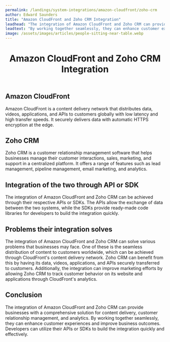 ```yaml
---
permalink: /landings/system-integrations/amazon-cloudfront/zoho-crm
author: Edward Saunders
title: "Amazon CloudFront and Zoho CRM Integration"
leadhead: "The integration of Amazon CloudFront and Zoho CRM can provide businesses with a comprehensive solution for content delivery, customer relationship management, and analytics"
leadtext: "By working together seamlessly, they can enhance customer experiences and improve business outcomes. Developers can utilize their APIs or SDKs to build the integration quickly and effectively."
image: /assets/images/articles/people-sitting-near-table.webp
---
```

<div class="arttext">	<header>
		<h1>Amazon CloudFront and Zoho CRM Integration</h1>
	</header>
	<main>
		<section>
			<h2>Amazon CloudFront</h2>
			<p>Amazon CloudFront is a content delivery network that distributes data, videos, applications, and APIs to customers globally with low latency and high transfer speeds. It securely delivers data with automatic HTTPS encryption at the edge.</p>
		</section>
		<section>
			<h2>Zoho CRM</h2>
			<p>Zoho CRM is a customer relationship management software that helps businesses manage their customer interactions, sales, marketing, and support in a centralized platform. It offers a range of features such as lead management, pipeline management, email marketing, and analytics.</p>
		</section>
		<section>
			<h2>Integration of the two through API or SDK</h2>
			<p>The integration of Amazon CloudFront and Zoho CRM can be achieved through their respective APIs or SDKs. The APIs allow the exchange of data between the two systems, while the SDKs provide ready-made code libraries for developers to build the integration quickly.</p>
		</section>
		<section>
			<h2>Problems their integration solves</h2>
			<p>The integration of Amazon CloudFront and Zoho CRM can solve various problems that businesses may face. One of these is the seamless distribution of content to customers worldwide, which can be achieved through CloudFront's content delivery network. Zoho CRM can benefit from this by having its data, videos, applications, and APIs securely transferred to customers. Additionally, the integration can improve marketing efforts by allowing Zoho CRM to track customer behavior on its website and applications through CloudFront's analytics.</p>
		</section>
	</main>
	<footer>
		<section>
			<h2>Conclusion</h2>
			<p>The integration of Amazon CloudFront and Zoho CRM can provide businesses with a comprehensive solution for content delivery, customer relationship management, and analytics. By working together seamlessly, they can enhance customer experiences and improve business outcomes. Developers can utilize their APIs or SDKs to build the integration quickly and effectively.</p>
		</section>
	</footer>
</div>